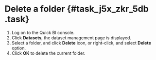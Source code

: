 # Delete a folder {#task_j5x_zkr_5db .task}

1.   Log on to the Quick BI console. 
2.   Click **Datasets**, the dataset management page is displayed. 
3.   Select a folder, and click **Delete** icon, or right-click, and select **Delete** option.  
4.   Click **OK** to delete the current folder. 

